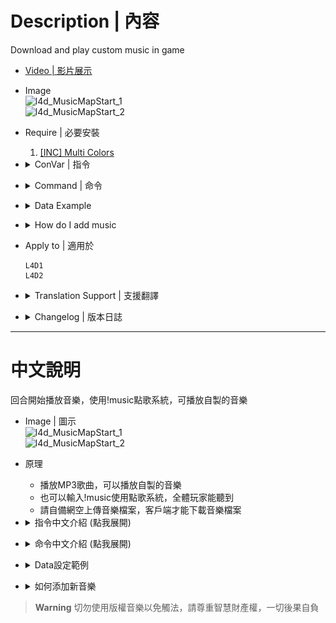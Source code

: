 # Description | 內容
Download and play custom music in game

* [Video | 影片展示](https://youtu.be/PqnBI-G-kOk)

* Image
	<br/>![l4d_MusicMapStart_1](image/l4d_MusicMapStart_1.jpg)
	<br/>![l4d_MusicMapStart_2](image/l4d_MusicMapStart_2.jpg)

* Require | 必要安裝
	1. [[INC] Multi Colors](https://github.com/fbef0102/L4D1_2-Plugins/releases/tag/Multi-Colors)

* <details><summary>ConVar | 指令</summary>

    * cfg/sourcemod/l4d_MusicMapStart.cfg
		```php
		// Delay (in sec.) playing the music to client after player joins server.
		l4d_music_mapstart_delay_joinserver "3.0"

		// Delay (in sec.) playing the music on round starts.
		l4d_music_mapstart_delay_roundstart "1.0"

		// How many random music files to download from 'data/music_mapstart.txt' each map. [0 - all at once]
		l4d_music_mapstart_download_number "3"

		// Enable plugin. (1 - On / 0 - Off)
		l4d_music_mapstart_enable "1"

		// Play the music to client after player joins server? (1 - Yes, 0 - No)
		l4d_music_mapstart_play_joinserver "1"

		// Play the music to everyone on round starts. (1 - Yes, 0 - No)
		l4d_music_mapstart_play_roundstart "1"

		// Players with these flags have access to play music that everyone can hear. (Empty = Everyone, -1: Nobody)
		l4d_music_mapstart_playmusic_access_flag ""

		// Time in seconds all players can not play music everyone can hear agagin from !music menu. (0=off)
		l4d_music_mapstart_playmusic_cooldown "3.0"

		// Show !music menu after player joins server? (1 - Yes, 0 - No)
		l4d_music_mapstart_showmenu_joinserver "0"

		// Show !music menu on round start? (1 - Yes, 0 - No)
		l4d_music_mapstart_showmenu_roundstart "1"
		```
</details>

* <details><summary>Command | 命令</summary>
    
	* **Music menu**
		```php
		sm_music
		```

	* **Turn off music when round start/join server**
		```php
		mp3off
		```

	* **Turn on music when round start/join server**
		```php
		mp3on
		```

	* **Update music list from config (Adm required: ADMFLAG_BAN)**
		```php
		sm_music_update
		```
</details>

* <details><summary>Data Example</summary>

	* data\music_mapstart.txt
		```php
		TS_SERVER/SLAM_DUNK.mp3 TAG- SLAM_DUNK //TS_SERVER/SLAM_DUNK.mp3 is the path of the MP3, relative to "sound" folder. SLAM_DUNK is the song Name whatever you want
		TS_SERVER/Super_Mario.mp3 TAG- Super_Mario
		```
</details>

* <details><summary>How do I add music</summary>

	1. Preparation of mp3 files
		* file names
			* Ensure no file has space or special characters like "long dash" (–) or so.
		* sample rate
			* All MP3 files must be encoded in 44100 Hz sample rate, otherwise it may not play at all.
			* To ensure, you can download [MP3 Quality Modifier tool](https://mp3-quality-modifier.en.softonic.com/download) and re-encode all files at once.

		* file size
			* Next, it is recommended every file will not be > 5 MB. in size (to improve download speed).
			* To decrease the size, sort all your files by size, send the files > 5 MB to above tool and re-encode them in 128 (or 192) Kbit/s bitrate (select "constant" mode first).

	2. Preparation the list
		* Download all files(addons and sound).
		* Put them in your game folder
    		* If L4D1, ```Left 4 Dead Dedicated Server\left4dead```
    		* If L4D2, ```Left 4 Dead 2 Dedicated Server\left4dead2```
		* Copy YOUR MP3 files to sound/TS_SERVER folder.
		* Add the path of the MP3 to the main config file "addons\sourcemod\data\music_mapstart.txt". The path has to be put relative to the sound folder.
		* Prepare your content-server for FastDL, if you don't know what "FastDL" is, please google it

	3. Setup server to work with downloadable content
		* ConVars in your cfg/server.cfg should be:
			* If you are L4D1
				```php
				sm_cvar sv_allowdownload "1"
				sm_cvar sv_downloadurl "http://your-content-server.com/game/left4dead/"
				```
			* If you are L4D2
				```php
				sm_cvar sv_allowdownload "1"
				sm_cvar sv_downloadurl "http://your-content-server.com/game/left4dead2"	
				```

	4. Uploading files to server.
		* Upload "sound" folder to content-server
			* If you are L4D1, ```your-content-server.com/game/left4dead/sound/``` 
			* If you are L4D2, ```your-content-server.com/game/left4dead2/sound/```
		* Upload "sound" folder to your game server.
    		* If you are L4D1, ```Left 4 Dead Dedicated Server\left4dead\sound\```
    		* If you are L4D2, ```Left 4 Dead 2 Dedicated Server\left4dead2\sound\```
		* Upload "sound" folder to your client's game folder (for test).
    		* If you are L4D1, ```left 4 dead\left4dead\sound\```
    		* If you are L4D2, ```Left 4 Dead 2\left4dead2\sound\```

	5. Start the server and test
		* Launch your game, Options-> Multiplayer -> CUSTOM SERVER CONTENT -> Allow All
		<br/>![l4d_MusicMapStart_0](image/l4d_MusicMapStart_0.jpg)
		* Connect to server. 
		* Type !music in chatbox.
</details>

* Apply to | 適用於
	```
	L4D1
	L4D2
	```

* <details><summary>Translation Support | 支援翻譯</summary>

	```
	English
	繁體中文
	简体中文
	Russian
	```
</details>

* <details><summary>Changelog | 版本日誌</summary>

    * 1.4h (2022-11-16)
	    * Add new convars.
	    * say !mp3off to turn off round start music
	    * say !mp3on to turn on round start music
	    * list all songs in menu and you can play specific song.
	    * only one song will be downloaded to client each map or download all at once
	    * play song to client when joining server.
	    * player can choose a tracker from music menu(!music), all players can hear it.
		* Name your songs in data

    * v1.3
	    * [original plugin by Dragokas](https://forums.alliedmods.net/showthread.php?p=2644771)
</details>

- - - -
# 中文說明
回合開始播放音樂，使用!music點歌系統，可播放自製的音樂

* Image | 圖示
	<br/>![l4d_MusicMapStart_1](image/zho/l4d_MusicMapStart_1.jpg)
	<br/>![l4d_MusicMapStart_2](image/zho/l4d_MusicMapStart_2.jpg)

* 原理
    * 播放MP3歌曲，可以播放自製的音樂
	* 也可以輸入!music使用點歌系統，全體玩家能聽到
	* 請自備網空上傳音樂檔案，客戶端才能下載音樂檔案

* <details><summary>指令中文介紹 (點我展開)</summary>

    * cfg/sourcemod/l4d_MusicMapStart.cfg
		```php
		// 玩家連線伺服器之後過多少秒才播放音樂
		l4d_music_mapstart_delay_joinserver "3.0"

		// 回合開始之後過多少秒才播放音樂
		l4d_music_mapstart_delay_roundstart "1.0"

		// 介面顯示的音樂歌曲數量 [0 - 介面顯示全部的音樂歌曲]
		// 每張關卡下載的音樂歌曲數量 [0 - 下載全部的音樂歌曲]
		l4d_music_mapstart_download_number "3"

		// 開啟此插件. (1 - 開啟 / 0 - 關閉)
		l4d_music_mapstart_enable "1"

		// 玩家連線伺服器之後播放音樂? (1 - 播放, 0 - 不播放)
		l4d_music_mapstart_play_joinserver "1"

		// 回合開始之後播放音樂? (1 - 播放, 0 - 不播放)
		l4d_music_mapstart_play_roundstart "1"

		// 有這些權限的人能使用點歌系統. (空白 = 任何人能使用, -1 = 無人能使用)
		l4d_music_mapstart_playmusic_access_flag ""

		// 點歌系統冷卻時間 (0=無冷卻時間)
		l4d_music_mapstart_playmusic_cooldown "3.0"

		// 玩家連線伺服器之後顯示!music介面? (1 - 顯示, 0 - 不顯示)
		l4d_music_mapstart_showmenu_joinserver "0"

		// 回合開始之後顯示!music介面? (1 - 顯示, 0 - 不顯示)
		l4d_music_mapstart_showmenu_roundstart "1"
		```
</details>

* <details><summary>命令中文介紹 (點我展開)</summary>

	* **顯示!music音樂介面**
		```php
		sm_music
		```

	* **關閉回合開始與連線音樂**
		```php
		mp3off
		```

	* **開啟回合開始與連線音樂**
		```php
		mp3on
		```

	* **刷新音樂列表Data文件 (管理員權限: ADMFLAG_BAN)**
		```php
		sm_music_update
		```
</details>

* <details><summary>Data設定範例</summary>
	
	* data\music_mapstart.txt
		```php
		TS_SERVER/SLAM_DUNK.mp3 TAG- 灌籃高手 //TS_SERVER/SLAM_DUNK.mp3 是MP3檔案路徑，不能有中文，相對於 "sound" 資料夾。灌籃高手 是歌曲名，可自己命名寫中文
		TS_SERVER/Super_Mario.mp3 TAG- 超級瑪利歐
		```
</details>

* <details><summary>如何添加新音樂</summary>

	1. MP3文件的準備
		* 文件名
			* 確保沒有文件有空格或特殊字符，如"長破折號"(–) 等。
			* 不能有中文

		* 採樣率
			* 所有 MP3 文件必須以 44100 Hz 採樣率編碼，否則可能根本無法播放。
			* 為了確保，您可以下載 [MP3 質量修改器工具](https://mp3-quality-modifier.en.softonic.com/download) 並一次重新編碼所有文件。

		* 文件大小
			* 接下來，建議每個文件不要> 5 MB。大小（以提高下載速度）。
			* 要減小大小，請按大小對所有文件進行排序，將大於 5 MB 的文件發送到上述工具並以 128（或 192）Kbit/s 比特率重新編碼（首先選擇"恆定"模式）。

	2. 準備清單
		* 下載所有文件（插件和聲音）。
		* 將它們放在正確的資料夾中（"Left 4 Dead Dedicated Server\left4dead"或"Left 4 Dead 2 Dedicated Server\left4dead2"資料夾，具體取決於您的遊戲）。
		* 將您的 MP3 文件複製到 sound/TS_SERVER 資料夾。
		* 將音樂檔案的路徑添加到主配置文件"addons\sourcemod\data\music_mapstart.txt"。路徑必須相對於sound資料夾，需寫上副檔名。
		* 準備你的網空並可以支援FastDL, 不知道什麼是FastDL請自行Google

	3. 設置服務器以處理可下載的內容
		* 寫入以下內容到cfg/server.cfg
			* 如果你是 L4D1
				```php
				sm_cvar sv_allowdownload "1"
				sm_cvar sv_downloadurl "http://your-content-server.com/game/left4dead/"
				```
			* 如果你是 L4D2
				```php
				sm_cvar sv_allowdownload "1"
				sm_cvar sv_downloadurl "http://your-content-server.com/game/left4dead2"	
				```

	4. 上傳文件到服務器
		* 將"sound" 資料夾上傳到網空服務器
			* 如果你是 L4D1，```your-content-server.com/game/left4dead/sound/```
			* 如果你是 L4D2，```your-content-server.com/game/left4dead2/sound/```
		* 將"sound" 資料夾上傳到您的遊戲伺服器資料夾。
    		* 如果你是 L4D1，```Left 4 Dead Dedicated Server\left4dead\sound\```
    		* 如果你是 L4D2，```Left 4 Dead 2 Dedicated Server\left4dead2\sound\```
		* 將"sound" 資料夾上傳到您的遊戲資料夾（用於測試）。
    		* 如果你是 L4D1，```left 4 dead\left4dead\sound\```
    		* 如果你是 L4D2，```Left 4 Dead 2\left4dead2\sound\```

	5. 啟動服務器並測試
		* 打開你的遊戲，選項->多人連線->自訂伺服器內容->全部允許
		<br/>![zho/l4d_MusicMapStart_0](image/zho/l4d_MusicMapStart_0.jpg)
		* 連線到伺服器
		* 在聊天視窗輸入!music
</details>

> __Warning__ 切勿使用版權音樂以免觸法，請尊重智慧財產權，一切後果自負

